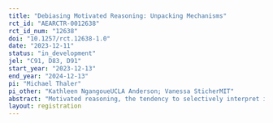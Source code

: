```yaml
---
title: "Debiasing Motivated Reasoning: Unpacking Mechanisms"
rct_id: "AEARCTR-0012638"
rct_id_num: "12638"
doi: "10.1257/rct.12638-1.0"
date: "2023-12-11"
status: "in_development"
jel: "C91, D83, D91"
start_year: "2023-12-13"
end_year: "2024-12-13"
pi: "Michael Thaler"
pi_other: "Kathleen NgangoueUCLA Anderson; Vanessa SticherMIT"
abstract: "Motivated reasoning, the tendency to selectively interpret information in ways that support beliefs people would rather hold, is a pervasive phenomenon that has been shown to contribute to belief biases, political polarization and excessive trust in ``fake news.'' In this project, we will experimentally study whether feedback interventions can induce people to become less susceptible to motivated reasoning and improve the accuracy of how they update beliefs. In particular, we test the effects of giving people two forms of feedback that increase their awareness when they incorrectly assess the truthfulness of a piece of news. Treatment A tells them about the costs of their inaccurate assessment, and Treatment B has people introspect about whether the bias of motivated reasoning impacted their assessment. We will test whether these interventions lead people to change how they process information about news on subsequent political issues. We will analyze whether they induce people to become less biased, more accurate, and less polarized about how they process future pieces of news. "
layout: registration
---
```


